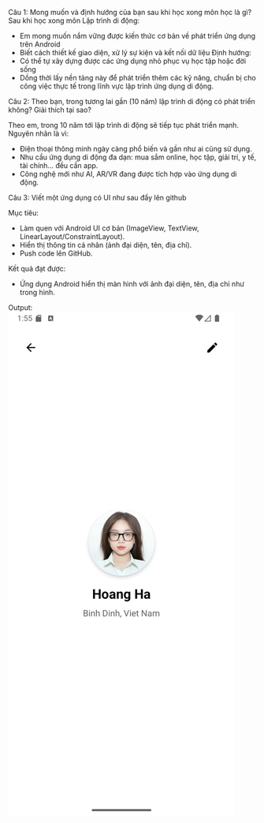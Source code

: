 Câu 1: Mong muốn và định hướng của bạn sau khi học xong môn học là gì?
Sau khi học xong môn Lập trình di động:
 - Em mong muốn nắm vững được kiến thức cơ bản về phát triển ứng dụng trên Android
 - Biết cách thiết kế giao diện, xử lý sự kiện và kết nối dữ liệu
 Định hướng: 
 - Có thể tự xây dựng được các ứng dụng nhỏ phục vụ học tập hoặc đời sống
 - Dồng thời lấy nền tảng này để phát triển thêm các kỹ năng, chuẩn bị cho công việc thực tế trong lĩnh vực lập trình ứng dụng di động.

Câu 2: Theo bạn, trong tương lai gần (10 năm) lập trình di động có phát triển không? Giải thích tại sao?

Theo em, trong 10 năm tới lập trình di động sẽ tiếp tục phát triển mạnh. Nguyên nhân là vì:
- Điện thoại thông minh ngày càng phổ biến và gần như ai cũng sử dụng.
- Nhu cầu ứng dụng di động đa dạn: mua sắm online, học tập, giải trí, y tế, tài chính… đều cần app.
- Công nghệ mới như AI, AR/VR đang được tích hợp vào ứng dụng di động.

Câu 3: Viết một ứng dụng có UI như sau đẩy lên github

Mục tiêu:
- Làm quen với Android UI cơ bản (ImageView, TextView, LinearLayout/ConstraintLayout).
- Hiển thị thông tin cá nhân (ảnh đại diện, tên, địa chỉ).
- Push code lên GitHub.

Kết quả đạt được:
- Ứng dụng Android hiển thị màn hình với ảnh đại diện, tên, địa chỉ như trong hình.

Output:
![alt text](output.png)